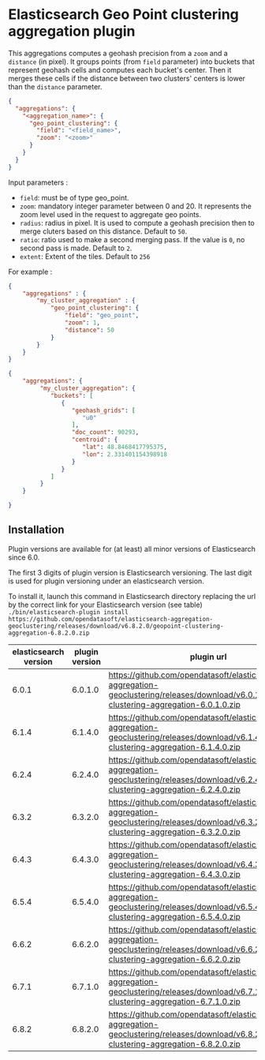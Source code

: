 Elasticsearch Geo Point clustering aggregation plugin
=====================================================

This aggregations computes a geohash precision from a `zoom` and a `distance` (in pixel).
It groups points (from `field` parameter) into buckets that represent geohash cells and computes each bucket's center.
Then it merges these cells if the distance between two clusters' centers is lower than the `distance` parameter.

```json
{
  "aggregations": {
    "<aggregation_name>": {
      "geo_point_clustering": {
        "field": "<field_name>",
        "zoom": "<zoom>"
      }
    }
  }
}
```
Input parameters :
 - `field`: must be of type geo_point.
 - `zoom`: mandatory integer parameter between 0 and 20. It represents the zoom level used in the request to aggregate geo points.
 - `radius`: radius in pixel. It is used to compute a geohash precision then to merge cluters based on this distance. Default to `50`. 
 - `ratio`: ratio used to make a second merging pass. If the value is `0`, no second pass is made. Default to `2`. 
 - `extent`: Extent of the tiles. Default to `256`

For example :

```json
{
    "aggregations" : {
        "my_cluster_aggregation" : {
            "geo_point_clustering": {
                "field": "geo_point",
                "zoom": 1,
                "distance": 50
            }
        }
    }
}
```

```json
{
    "aggregations": {
         "my_cluster_aggregation": {
            "buckets": [
               {
                  "geohash_grids": [
                     "u0"
                  ],
                  "doc_count": 90293,
                  "centroid": {
                     "lat": 48.8468417795375,
                     "lon": 2.331401154398918
                  }
               }
            ]
         }
    }

}
```

Installation
------------

Plugin versions are available for (at least) all minor versions of Elasticsearch since 6.0.

The first 3 digits of plugin version is Elasticsearch versioning. The last digit is used for plugin versioning under an elasticsearch version.

To install it, launch this command in Elasticsearch directory replacing the url by the correct link for your Elasticsearch version (see table)
`./bin/elasticsearch-plugin install https://github.com/opendatasoft/elasticsearch-aggregation-geoclustering/releases/download/v6.8.2.0/geopoint-clustering-aggregation-6.8.2.0.zip`

| elasticsearch version | plugin version | plugin url |
| --------------------- | -------------- | ---------- |
| 6.0.1 | 6.0.1.0 | https://github.com/opendatasoft/elasticsearch-aggregation-geoclustering/releases/download/v6.0.1.0/geopoint-clustering-aggregation-6.0.1.0.zip|
| 6.1.4 | 6.1.4.0 | https://github.com/opendatasoft/elasticsearch-aggregation-geoclustering/releases/download/v6.1.4.0/geopoint-clustering-aggregation-6.1.4.0.zip|
| 6.2.4 | 6.2.4.0 | https://github.com/opendatasoft/elasticsearch-aggregation-geoclustering/releases/download/v6.2.4.0/geopoint-clustering-aggregation-6.2.4.0.zip|
| 6.3.2 | 6.3.2.0 | https://github.com/opendatasoft/elasticsearch-aggregation-geoclustering/releases/download/v6.3.2.0/geopoint-clustering-aggregation-6.3.2.0.zip|
| 6.4.3 | 6.4.3.0 | https://github.com/opendatasoft/elasticsearch-aggregation-geoclustering/releases/download/v6.4.3.0/geopoint-clustering-aggregation-6.4.3.0.zip|
| 6.5.4 | 6.5.4.0 | https://github.com/opendatasoft/elasticsearch-aggregation-geoclustering/releases/download/v6.5.4.0/geopoint-clustering-aggregation-6.5.4.0.zip|
| 6.6.2 | 6.6.2.0 | https://github.com/opendatasoft/elasticsearch-aggregation-geoclustering/releases/download/v6.6.2.0/geopoint-clustering-aggregation-6.6.2.0.zip|
| 6.7.1 | 6.7.1.0 | https://github.com/opendatasoft/elasticsearch-aggregation-geoclustering/releases/download/v6.7.1.0/geopoint-clustering-aggregation-6.7.1.0.zip|
| 6.8.2 | 6.8.2.0 | https://github.com/opendatasoft/elasticsearch-aggregation-geoclustering/releases/download/v6.8.2.0/geopoint-clustering-aggregation-6.8.2.0.zip|
 
 